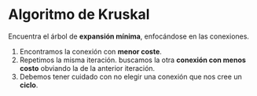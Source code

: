 # Algoritmo de Kruskal
Encuentra el árbol de **expansión mínima**, enfocándose en las conexiones.

1. Encontramos la conexión con **menor coste**.
2. Repetimos la misma iteración. buscamos la otra **conexión con menos costo** obviando la de la anterior iteración.
3. Debemos tener cuidado con no elegir una conexión que nos cree un **ciclo**.